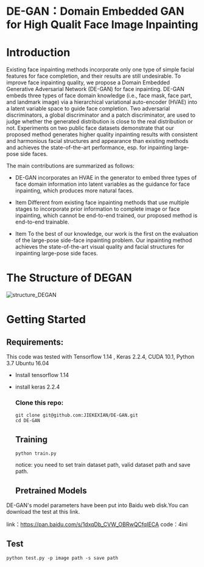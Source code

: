 # DE-GAN：Domain Embedded GAN for High Qualit Face Image Inpainting

# Introduction

Existing face inpainting methods incorporate only one type of simple facial features for face completion, and their results are still undesirable. To improve face inpainting quality, we propose a Domain Embedded Generative Adversarial Network (DE-GAN) for face inpainting.
DE-GAN embeds three types of face domain knowledge (i.e., face mask, face part, and landmark image) via a hierarchical variational auto-encoder (HVAE) into a latent variable space to guide face completion. Two adversarial discriminators, a global discriminator and a patch discriminator, are used to judge whether the generated distribution is close to the real distribution or not.
Experiments on two public face datasets demonstrate that our proposed method generates higher quality inpainting results with consistent and harmonious facial structures and appearance than existing methods and achieves the state-of-the-art performance, esp. for inpainting large-pose side faces.

The main contributions are summarized as follows:

* DE-GAN incorporates an HVAE in the generator to embed three types of face domain information into latent variables as the guidance for face inpainting, which produces more natural faces.

* Item Different from existing face inpainting methods that use multiple stages to incorporate prior information to complete image or face inpainting, which cannot be end-to-end trained, our proposed method is end-to-end trainable.

* Item To the best of our knowledge, our work is the first on the evaluation of the large-pose side-face inpainting problem. Our inpainting method achieves the state-of-the-art visual quality and facial structures for inpainting large-pose side faces.

# The Structure of DEGAN

![structure_DEGAN](G:\github\GitHub\DE-GAN\fig\structure_DEGAN.png)

# Getting Started

## Requirements:

This code was tested with Tensorflow 1.14 , Keras 2.2.4, CUDA 10.1, Python 3.7 Ubuntu 16.04

* Install tensorflow 1.14

* install keras 2.2.4

  ### Clone this repo:

  ```
  git clone git@github.com:JIEKEXIAN/DE-GAN.git
  cd DE-GAN
  ```

  ## Training
  
  ```
  python train.py
  ```
  
  notice: you need to set train dataset path, valid dataset path and save path.
  
  ## Pretrained Models

DE-GAN's model parameters have been put into Baidu web disk.You can download the test at this link.

link：https://pan.baidu.com/s/1dxqDb_CVW_OBRwQCfqIECA 
code：4ini

## Test

````
python test.py -p image path -s save path
````

